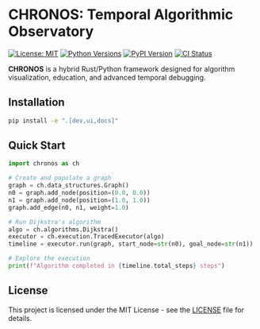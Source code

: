 # CHRONOS: Temporal Algorithmic Observatory

[![License: MIT](https://img.shields.io/badge/License-MIT-blue.svg)](https://opensource.org/licenses/MIT)
[![Python Versions](https://img.shields.io/pypi/pyversions/chronos.svg)]()
[![PyPI Version](https://img.shields.io/pypi/v/chronos.svg)]()
[![CI Status](https://github.com/TensorScholar/chronos/actions/workflows/ci.yml/badge.svg)](https://github.com/TensorScholar/chronos/actions/workflows/ci.yml)

**CHRONOS** is a hybrid Rust/Python framework designed for algorithm visualization, education, and advanced temporal debugging.

## Installation

```bash
pip install -e ".[dev,ui,docs]"
```

## Quick Start

```python
import chronos as ch

# Create and populate a graph
graph = ch.data_structures.Graph()
n0 = graph.add_node(position=(0.0, 0.0))
n1 = graph.add_node(position=(1.0, 1.0))
graph.add_edge(n0, n1, weight=1.0)

# Run Dijkstra's algorithm
algo = ch.algorithms.Dijkstra()
executor = ch.execution.TracedExecutor(algo)
timeline = executor.run(graph, start_node=str(n0), goal_node=str(n1))

# Explore the execution
print(f"Algorithm completed in {timeline.total_steps} steps")
```

## License

This project is licensed under the MIT License - see the [LICENSE](LICENSE) file for details.
